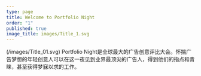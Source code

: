 ```yaml
---
type: page
title: Welcome to Portfolio Night
order: "1"
published: true
image_title: images/Title_1.svg
---
```


(/images/Title_01.svg)
Portfolio Night是全球最大的广告创意评比大会。怀揣广告梦想的年轻创意人可以在这一夜见到业界最顶尖的广告人，得到他们的指点和青睐，甚至获得梦寐以求的工作。